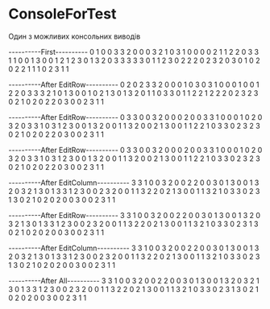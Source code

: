 # ConsoleForTest
Один з можливих консольних виводів

----------First----------
0 1 0 0 3 3 2 0 0
0 3 2 1 0 3 1 0 0
0 0 2 1 1 2 2 0 3
3 1 1 0 0 1 3 0 0
1 2 1 2 3 0 1 3 2
0 3 3 3 3 3 0 1 1
2 3 0 2 2 2 0 2 3
2 0 3 0 1 0 2 0 2
2 1 1 1 0 2 3 1 1

----------After EditRow----------
0 2 0 2 3 3 2 0 0
0 1 0 3 0 3 1 0 0
0 1 0 0 1 2 2 0 3
3 3 2 1 0 1 3 0 0
1 0 2 1 3 0 1 3 2
0 1 1 0 3 3 0 1 1
2 2 1 2 2 2 0 2 3
2 3 0 2 1 0 2 0 2
2 0 3 0 0 2 3 1 1

----------After EditRow----------
0 3 3 0 0 3 2 0 0
0 2 0 0 3 3 1 0 0
0 1 0 2 0 3 2 0 3
3 1 0 3 1 2 3 0 0
1 3 2 0 0 1 1 3 2
0 0 2 1 3 0 0 1 1
2 2 1 0 3 3 0 2 3
2 3 0 2 1 0 2 0 2
2 0 3 0 0 2 3 1 1

----------After EditRow----------
0 3 3 0 0 3 2 0 0
0 2 0 0 3 3 1 0 0
0 1 0 2 0 3 2 0 3
3 1 0 3 1 2 3 0 0
1 3 2 0 0 1 1 3 2
0 0 2 1 3 0 0 1 1
2 2 1 0 3 3 0 2 3
2 3 0 2 1 0 2 0 2
2 0 3 0 0 2 3 1 1

----------After EditColumn----------
3 3 1 0 0 3 2 0 0
2 2 0 0 3 0 1 3 0
0 1 3 2 0 3 2 1 3
0 1 3 3 1 2 3 0 0
2 3 2 0 0 1 1 3 2
2 0 2 1 3 0 0 1 1
3 2 1 0 3 3 0 2 3
1 3 0 2 1 0 2 0 2
0 0 3 0 0 2 3 1 1

----------After EditRow----------
3 3 1 0 0 3 2 0 0
2 2 0 0 3 0 1 3 0
0 1 3 2 0 3 2 1 3
0 1 3 3 1 2 3 0 0
2 3 2 0 0 1 1 3 2
2 0 2 1 3 0 0 1 1
3 2 1 0 3 3 0 2 3
1 3 0 2 1 0 2 0 2
0 0 3 0 0 2 3 1 1

----------After EditColumn----------
3 3 1 0 0 3 2 0 0
2 2 0 0 3 0 1 3 0
0 1 3 2 0 3 2 1 3
0 1 3 3 1 2 3 0 0
2 3 2 0 0 1 1 3 2
2 0 2 1 3 0 0 1 1
3 2 1 0 3 3 0 2 3
1 3 0 2 1 0 2 0 2
0 0 3 0 0 2 3 1 1

----------After All----------
3 3 1 0 0 3 2 0 0
2 2 0 0 3 0 1 3 0
0 1 3 2 0 3 2 1 3
0 1 3 3 1 2 3 0 0
2 3 2 0 0 1 1 3 2
2 0 2 1 3 0 0 1 1
3 2 1 0 3 3 0 2 3
1 3 0 2 1 0 2 0 2
0 0 3 0 0 2 3 1 1

